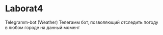 # Laborat4
Telegramm-bot (Weather)
Телегамм бот, позволяющий отследить погоду в любом городе на данный момент

